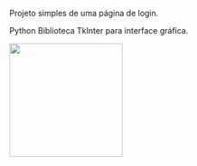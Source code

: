 <html>

<title> Página de Login </title>

Projeto simples de uma página de login.

<title> Principais tecnologias utilizadas </title>

Python
Biblioteca TkInter para interface gráfica.

<img src="C:\Users\alici\OneDrive\Imagens\Capturas de tela\Captura de tela 2023-04-22 175303.png" width="200" height="200"/>
</html>
